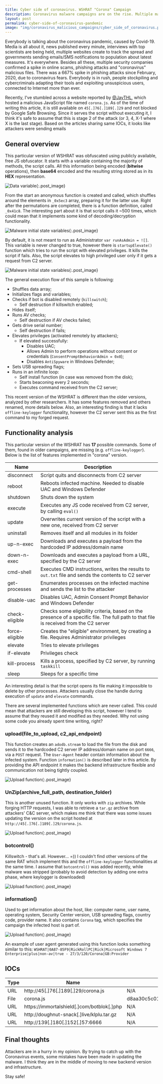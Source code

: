 ```yaml
---
title: Cyber side of coronavirus. WSHRAT "Corona" Campaign
description: Coronavirus malware campaigns are on the rise. Multiple malicious actors retrofitted their tools to exploit current global pandemic.
layout: post
permalink: cyber-side-of-coronavirus-pandemic
image: "img/coronavirus_malicious_campaigns/cyber_side_of_coronavirus.png"
---
```

Everybody is talking about the coronavirus pandemic, caused by Covid-19. Media is all about it, news published every minute, interviews with top scientists are being held, multiple websites create to track the spread and governments sending emails/SMS notifications to population about latest measures. It's everywhere. Besides all these, multiple security companies confirmed a spike in online scams, phishing attacks and "coronavirus" malicious files. There was a 667% spike in phishing attacks since February, 2020, due to coronavirus fears. Everybody is in rush, people stockpiling and cybercriminals adapting their tools and exploiting unsuspicious users, connected to Internet more than ever.

Recently, I've stumbled across a website reported by [@JayTHL](https://twitter.com/JayTHL "JayTHL Twitter"), which hosted a malicious JavaScript file named `corona.js`. As of the time of writing this article, it is still available on `45[.]76[.]189[.]29` and not blocked by Google Safe Browsing. Since it serves the script without executing it, I think it's safe to assume that this is stage 2 of the attack (or 3, 4, X-1 where X is the last stage). Based on the articles sharing same IOCs, it looks like attackers were sending emails


## General overview

This particular version of WSHRAT was obfuscated using publicly available, free JS obfuscator. It starts with a variable containing the majority of methods, the script calls. All this information being encoded (**bitwise** operations), then **base64** encoded and the resulting string stored as in its **HEX** representation.

![Data variable](../img/coronavirus_malicious_campaigns/data_variable.png){:.post_image}

From the start an anonymous function is created and called, which shuffles around the elements in `_0x5ec3` array, preparing it for the latter use. Right after the permutations are completed, there is a function definition, called `_0x41c8`. The interesting part about it is that script calls it ~500 times, which could mean that it implements some kind of decoding/decryption functionality.

![Malware initial state variables](../img/coronavirus_malicious_campaigns/malware_state.png){:.post_image}

By default, it is not meant to run as Administrator `var runAsAdmin = ![]`. This variable is never changed to true, however there is `startupElevate()` function which tries to run the script with elevated privileges. It kills the script if fails. Also, the script elevates to high privileged user only if it gets a request from C2 server.

![Malware initial state variables](../img/coronavirus_malicious_campaigns/startup_elevate.png){:.post_image}

The general execution flow of this sample is following:

- Shuffles data array;
- Initializes flags and variables;
- Checks if bot is disabled remotely (`killswitch`);
    - Self destruction if killswitch enabled;
- Hides itself;
- Runs AV checks;
    - Self destruction if AV checks failed;
- Gets drive serial number;
    - Self destruction if fails;
- Elevates privileges (activated remotely by attackers);
    - If elevated successfully:
        - Disables UAC;
        - Allows Admin to perform operations without consent or credentials (`ConsentPromptBehaviorAdmin = 0x0`);
        - Disables `AntiSpyware` in Windows Defender;
- Sets USB spreading flags;
- Runs in an infinite loop:
    - Self install function (in case was removed from the disk);
    - Starts beaconing every 2 seconds;
    - Executes command received from the C2 server;

This recent version of the WSHRAT is different than the older versions, analyzed by other researchers. It has some features removed and others renamed, more details below. Also, an interesting finding is that it lacks `offline-keylogger` functionality, however the C2 server sent this as the first command to my forged request.


## Functionality analysis

This particular version of the WSHRAT has **17** possible commands. Some of them, found in older campaigns, are missing (e.g. `offline-keylogger`). Below is the list of features implemented in "corona" version.

|Name|Description|
|---|---|
|disconnect|Script quits and disconnects from C2 server|
|reboot|Reboots infected machine. Needed to disable UAC and Windows Defender|
|shutdown|Shuts down the system|
|execute|Executes any JS code received from C2 server, by calling `eval()`|
|update|Overwrites current version of the script with a new one, received from C2 server|
|uninstall|Removes itself and all modules in its folder|
|up-n-exec|Downloads and executes a payload from the hardcoded IP address/domain name|
|down-n-exec|Downloads and executes a payload from a URL, specified by the C2 server|
|cmd-shell|Executes CMD instructions, writes the results to `out.txt` file and sends the contents to C2 server|
|get-processes|Enumerates processes on the infected machine and sends the list to the attacker|
|disable-uac|Disables UAC, Admin Consent Prompt Behavior and Windows Defender|
|check-eligible|Checks some eligibility criteria, based on the presence of a specific file. The full path to that file is received from the C2 server|
|force-eligible|Creates the "eligible" environment, by creating a file. Requires Administrator privileges|
|elevate|Tries to elevate privileges|
|if-elevate|Privileges check|
|kill-process|Kills a process, specified by C2 server, by running `taskkill`|
|sleep|Sleeps for a specific time|


An interesting detail is that the script opens its file making it impossible to delete by other processes. Attackers usually close the handle during execution of `update` and `elevate` commands.

There are several implemented functions which are never called. This could mean that attackers are still developing this script, however I tend to assume that they reused it and modified as they needed. Why not using some code you already spent time writing, right?

### upload(file_to_upload, c2_api_endpoint)

This function creates an `adodb.stream` to load the file from the disk and sends it to the hardcoded C2 server IP address/domain name on port `6666`, via a `POST` request. The `User-Agent` header contain information about the infected system. Function `information()` is described later in this article. By providing the API endpoint it makes the backend infrastructure flexible and communication not being tightly coupled.

![Upload function](../img/coronavirus_malicious_campaigns/upload.png){:.post_image}

### UnZip(archive_full_path, destination_folder)

This is another unused function. It only works with `zip` archives. While forging HTTP requests, I was able to retrieve a `tar.gz` archive from attackers' C&C server, which makes me think that there was some issues updating the version on the script hosted at `http://45[.]76[.]189[.]29/corona.js`.

![Upload function](../img/coronavirus_malicious_campaigns/unzip.png){:.post_image}

### botcontrol()

Killswitch - that's all. However... =)) I couldn't find other versions of the same RAT which implement this and the `offline-keylogger` functionalities at the same time. I assume that `botcontrol()` was added recently, while malware was stripped (probably to avoid detection by adding one extra phase, where keylogger is downloaded)

![Upload function](../img/coronavirus_malicious_campaigns/botcontrol.png){:.post_image}

### information()

Used to get information about the host, like: computer name, user name, operating system, Security Center version, USB spreading flags, country code, provider name. It also contains `Corona` tag, which specifies the campaign the infected host is part of.

![Upload function](../img/coronavirus_malicious_campaigns/information.png){:.post_image}

An example of user agent generated using this function looks something similar to this:
`WSHRAT|0A87-85F9|RickRollPC|Rick|Microsoft Windows 7 Enterprise|plus|non-av|true - 27/3/120/Corona|GB:Provider`


## IOCs

|Type|Name|Checksum|
|---|---|---|
|URL|http://45[.]76[.]189[.]29/corona.js|N/A|
|File|corona.js|d8aa30c5c015d099888507212b1c1623552a385d|
|URL|https://immortalshield[.]com/botblok[.]php|N/A|
|URL|http://doughnut-snack[.]live/klplu.tar.gz|N/A|
|URL|http://139[.]180[.]152[.]57:6666|N/A|


## Final thoughts

Attackers are in a hurry in my opinion. By trying to catch up with the Coronavirus events, some mistakes have been made in updating the malware. I think they are in the middle of moving to new backend version and infrastructure.

Stay safe!